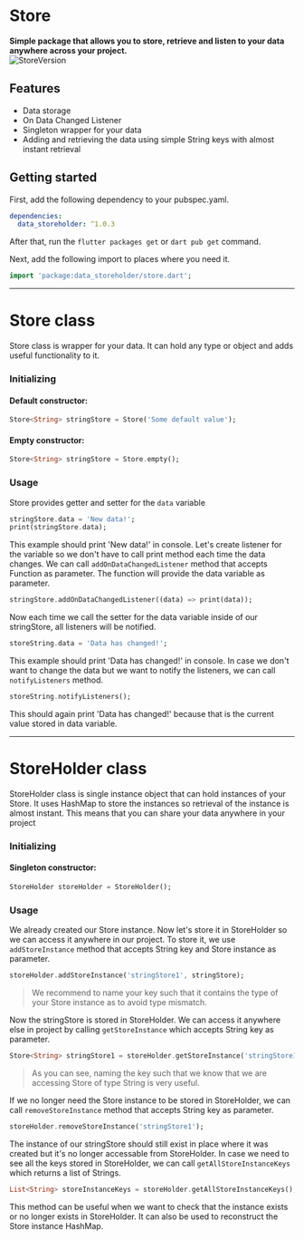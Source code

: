 # Store

**Simple package that allows you to store, retrieve and listen to your data anywhere across your project.**  
![StoreVersion](https://img.shields.io/badge/Store-1.0.3-blueviolet)

## Features

- Data storage
- On Data Changed Listener
- Singleton wrapper for your data
- Adding and retrieving the data using simple String keys with almost instant retrieval

## Getting started

First, add the following dependency to your pubspec.yaml.

```yaml
dependencies:
  data_storeholder: ^1.0.3
```

After that, run the `flutter packages get` or `dart pub get` command.

Next, add the following import to places where you need it.

```dart
import 'package:data_storeholder/store.dart';
```

---

# Store class

Store class is wrapper for your data. It can hold any type or object and adds useful functionality to it.

### Initializing

#### Default constructor:

```dart
Store<String> stringStore = Store('Some default value');
```

#### Empty constructor:

```dart
Store<String> stringStore = Store.empty();
```

### Usage

Store provides getter and setter for the `data` variable

```dart
stringStore.data = 'New data!';
print(stringStore.data);
```

This example should print 'New data!' in console.
Let's create listener for the variable so we don't have to call print method each time the data changes.
We can call `addOnDataChangedListener` method that accepts Function as parameter. The function will provide the data variable as parameter.

```dart
stringStore.addOnDataChangedListener((data) => print(data));
```

Now each time we call the setter for the data variable inside of our stringStore, all listeners will be notified.

```dart
storeString.data = 'Data has changed!';
```

This example should print 'Data has changed!' in console.
In case we don't want to change the data but we want to notify the listeners, we can call `notifyListeners` method.

```dart
storeString.notifyListeners();
```

This should again print 'Data has changed!' because that is the current value stored in data variable.

---

# StoreHolder class

StoreHolder class is single instance object that can hold instances of your Store.
It uses HashMap to store the instances so retrieval of the instance is almost instant.
This means that you can share your data anywhere in your project

### Initializing

#### Singleton constructor:

```dart
StoreHolder storeHolder = StoreHolder();
```

### Usage

We already created our Store instance. Now let's store it in StoreHolder so we can access it anywhere in our project.
To store it, we use `addStoreInstance` method that accepts String key and Store instance as parameter.

```dart
storeHolder.addStoreInstance('stringStore1', stringStore);
```

> We recommend to name your key such that it contains the type of your Store instance as to avoid type mismatch.

Now the stringStore is stored in StoreHolder. We can access it anywhere else in project by calling `getStoreInstance` which accepts String key as parameter.

```dart
Store<String> stringStore1 = storeHolder.getStoreInstance('stringStore1');
```

> As you can see, naming the key such that we know that we are accessing Store of type String is very useful.

If we no longer need the Store instance to be stored in StoreHolder, we can call `removeStoreInstance` method that accepts String key as parameter.

```dart
storeHolder.removeStoreInstance('stringStore1');
```

The instance of our stringStore should still exist in place where it was created but it's no longer accessable from StoreHolder.
In case we need to see all the keys stored in StoreHolder, we can call `getAllStoreInstanceKeys` which returns a list of Strings.

```dart
List<String> storeInstanceKeys = storeHolder.getAllStoreInstanceKeys();
```

This method can be useful when we want to check that the instance exists or no longer exists in StoreHolder.
It can also be used to reconstruct the Store instance HashMap.
